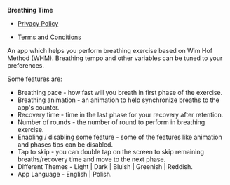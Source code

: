 **Breathing Time**

*	[Privacy Policy](privacy.md)

*	[Terms and Conditions](terms_and_conditions.md)

An app which helps you perform breathing exercise based on Wim Hof Method (WHM).
Breathing tempo and other variables can be tuned to your preferences.

Some features are:
+ Breathing pace - how fast will you breath in first phase of the exercise.
+ Breathing animation - an animation to help synchronize breaths to the app's counter.
+ Recovery time - time in the last phase for your recovery after retention.
+ Number of rounds - the number of round to perform in breathing exercise.
+ Enabling / disabling some feature - some of the features like animation and phases tips can be disabled.
+ Tap to skip - you can double tap on the screen to skip remaining breaths/recovery time and move to the next
phase.
+ Different Themes - Light \| Dark \| Bluish \| Greenish \| Reddish.
+ App Language - English \| Polish.